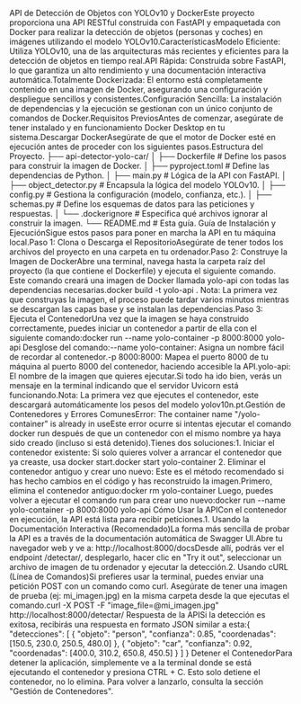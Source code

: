 API de Detección de Objetos con YOLOv10 y DockerEste proyecto proporciona una API RESTful construida con FastAPI y empaquetada con Docker para realizar la detección de objetos (personas y coches) en imágenes utilizando el modelo YOLOv10.CaracterísticasModelo Eficiente: Utiliza YOLOv10, una de las arquitecturas más recientes y eficientes para la detección de objetos en tiempo real.API Rápida: Construida sobre FastAPI, lo que garantiza un alto rendimiento y una documentación interactiva automática.Totalmente Dockerizada: El entorno está completamente contenido en una imagen de Docker, asegurando una configuración y despliegue sencillos y consistentes.Configuración Sencilla: La instalación de dependencias y la ejecución se gestionan con un único conjunto de comandos de Docker.Requisitos PreviosAntes de comenzar, asegúrate de tener instalado y en funcionamiento Docker Desktop en tu sistema.Descargar DockerAsegúrate de que el motor de Docker esté en ejecución antes de proceder con los siguientes pasos.Estructura del Proyecto.
├── api-detector-yolo-car/
│   ├── Dockerfile          # Define los pasos para construir la imagen de Docker.
│   ├── pyproject.toml      # Define las dependencias de Python.
│   ├── main.py             # Lógica de la API con FastAPI.
│   ├── object_detector.py  # Encapsula la lógica del modelo YOLOv10.
│   ├── config.py           # Gestiona la configuración (modelo, confianza, etc.).
│   ├── schemas.py          # Define los esquemas de datos para las peticiones y respuestas.
│   └── .dockerignore       # Especifica qué archivos ignorar al construir la imagen.
└── README.md               # Esta guía.
Guía de Instalación y EjecuciónSigue estos pasos para poner en marcha la API en tu máquina local.Paso 1: Clona o Descarga el RepositorioAsegúrate de tener todos los archivos del proyecto en una carpeta en tu ordenador.Paso 2: Construye la Imagen de DockerAbre una terminal, navega hasta la carpeta raíz del proyecto (la que contiene el Dockerfile) y ejecuta el siguiente comando. Este comando creará una imagen de Docker llamada yolo-api con todas las dependencias necesarias.docker build -t yolo-api .
Nota: La primera vez que construyas la imagen, el proceso puede tardar varios minutos mientras se descargan las capas base y se instalan las dependencias.Paso 3: Ejecuta el ContenedorUna vez que la imagen se haya construido correctamente, puedes iniciar un contenedor a partir de ella con el siguiente comando:docker run --name yolo-container -p 8000:8000 yolo-api
Desglose del comando:--name yolo-container: Asigna un nombre fácil de recordar al contenedor.-p 8000:8000: Mapea el puerto 8000 de tu máquina al puerto 8000 del contenedor, haciendo accesible la API.yolo-api: El nombre de la imagen que quieres ejecutar.Si todo ha ido bien, verás un mensaje en la terminal indicando que el servidor Uvicorn está funcionando.Nota: La primera vez que ejecutes el contenedor, este descargará automáticamente los pesos del modelo yolov10n.pt.Gestión de Contenedores y Errores ComunesError: The container name "/yolo-container" is already in useEste error ocurre si intentas ejecutar el comando docker run después de que un contenedor con el mismo nombre ya haya sido creado (incluso si está detenido).Tienes dos soluciones:1. Iniciar el contenedor existente: Si solo quieres volver a arrancar el contenedor que ya creaste, usa docker start.docker start yolo-container
2. Eliminar el contenedor antiguo y crear uno nuevo: Este es el método recomendado si has hecho cambios en el código y has reconstruido la imagen.Primero, elimina el contenedor antiguo:docker rm yolo-container
Luego, puedes volver a ejecutar el comando run para crear uno nuevo:docker run --name yolo-container -p 8000:8000 yolo-api
Cómo Usar la APICon el contenedor en ejecución, la API está lista para recibir peticiones.1. Usando la Documentación Interactiva (Recomendado)La forma más sencilla de probar la API es a través de la documentación automática de Swagger UI.Abre tu navegador web y ve a: http://localhost:8000/docsDesde allí, podrás ver el endpoint /detectar/, desplegarlo, hacer clic en "Try it out", seleccionar un archivo de imagen de tu ordenador y ejecutar la detección.2. Usando cURL (Línea de Comandos)Si prefieres usar la terminal, puedes enviar una petición POST con un comando como curl. Asegúrate de tener una imagen de prueba (ej: mi_imagen.jpg) en la misma carpeta desde la que ejecutas el comando.curl -X POST -F "image_file=@mi_imagen.jpg" http://localhost:8000/detectar/
Respuesta de la APISi la detección es exitosa, recibirás una respuesta en formato JSON similar a esta:{
  "detecciones": [
    {
      "objeto": "person",
      "confianza": 0.85,
      "coordenadas": [150.5, 230.0, 250.5, 480.0]
    },
    {
      "objeto": "car",
      "confianza": 0.92,
      "coordenadas": [400.0, 310.2, 650.8, 450.5]
    }
  ]
}
Detener el ContenedorPara detener la aplicación, simplemente ve a la terminal donde se está ejecutando el contenedor y presiona CTRL + C. Esto solo detiene el contenedor, no lo elimina. Para volver a lanzarlo, consulta la sección "Gestión de Contenedores".